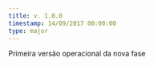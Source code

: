 ```yaml
---
title: v. 1.0.0
timestamp: 14/09/2017 00:00:00
type: major
---
```


Primeira versão operacional da nova fase
